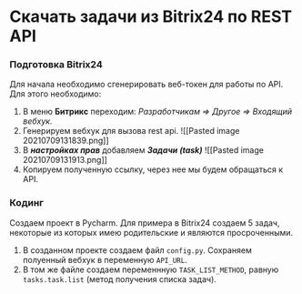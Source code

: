 # Скачать задачи из Bitrix24 по REST API

### Подготовка Bitrix24
Для начала необходимо сгенерировать веб-токен для работы по API. Для этого необходимо:
1. В меню **Битрикс** переходим: *Разработчикам => Другое => Входящий вебхук.*
2. Генерируем вебхук для вызова rest api.
![[Pasted image 20210709131839.png]]
3.  В ***настройках прав*** добавляем ***Задачи (task)***
![[Pasted image 20210709131913.png]]
5. Копируем полученную ссылку, через нее мы будем обращаться к API.

### Кодинг
Создаем проект в Pycharm. Для примера в Bitrix24 создаем 5 задач, некоторые из которых имею родительские и являются просроченными.
1. В созданном проекте создаем файл `config.py`. Сохраняем полуенный вебхук в переменную `API_URL`.
2. В том же файле создаем переменнную `TASK_LIST_METHOD`, равную `tasks.task.list` (метод получения списка задач).